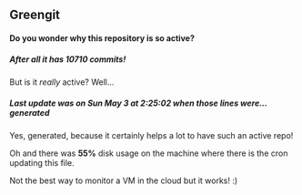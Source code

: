 ## Greengit

#### Do you wonder why this repository is so active?

##### After all it has 10710 commits!

But is it *really* active? Well...

##### Last update was on Sun May 3 at 2:25:02 when those lines were... generated

Yes, generated, because it certainly helps a lot to have such an active repo!

Oh and there was **55%** disk usage on the machine
where there is the cron updating this file.

Not the best way to monitor a VM in the cloud but it works! :)
